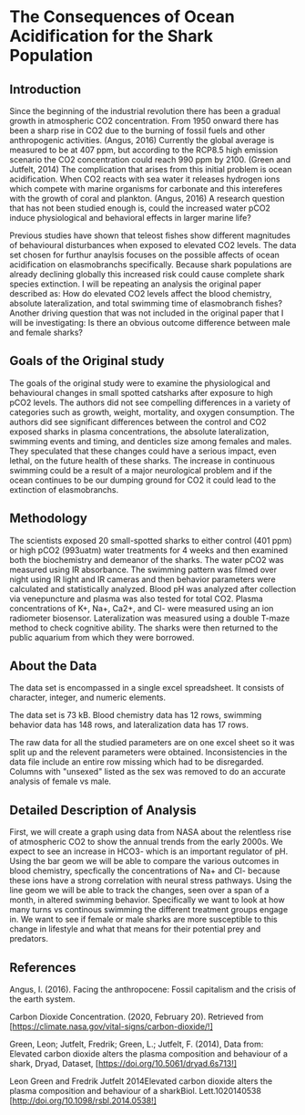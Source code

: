 # The Consequences of Ocean Acidification for the Shark Population  

## Introduction 

Since the beginning of the industrial revolution there has been a gradual growth in atmospheric CO2 concentration. From 1950 onward there has been a sharp rise in CO2 due to the burning of fossil fuels and other anthropogenic activities. (Angus, 2016) Currently the global average is measured to be at 407 ppm, but according to the RCP8.5 high emission scenario the CO2 concentration could reach 990 ppm by 2100. (Green and Jutfelt, 2014) The complication that arises from this initial problem is ocean acidification. When CO2 reacts with sea water it releases hydrogen ions which compete with marine organisms for carbonate and this intereferes with the growth of coral and plankton. (Angus, 2016)  A research question that has not been studied enough is, could the increased water pCO2 induce physiological and behavioral effects in larger marine life? 

Previous studies have shown that teleost fishes show different magnitudes of behavioural disturbances when exposed to elevated CO2 levels. The data set chosen for furthur anaylsis focuses on the possible affects of ocean acidification on elasmobranchs specifically. Because shark populations are already declining globally this increased risk could cause complete shark species extinction. I will be repeating an analysis the original paper described as: How do elevated CO2 levels affect the blood chemistry, absolute lateralization, and total swimming time of elasmobranch fishes? Another driving question that was not included in the original paper that I will be investigating: Is there an obvious outcome difference between male and female sharks?


## Goals of the Original study 

The goals of the original study were to examine the physiological and behavioural changes in small spotted catsharks after exposure to high pCO2 levels. The authors did not see compelling differences in a variety of categories such as growth, weight, mortality, and oxygen consumption. The authors did see significant differences between the control and CO2 exposed sharks in plasma concentrations, the absolute lateralization, swimming events and timing, and denticles size among females and males. They speculated that these changes could have a serious impact, even lethal, on the future health of these sharks. The increase in continuous swimming could be a result of a major neurological problem and if the ocean continues to be our dumping ground for CO2 it could lead to the extinction of elasmobranchs. 

## Methodology 

The scientists exposed 20 small-spotted sharks to either control (401 ppm) or high pCO2 (993uatm) water treatments for 4 weeks and then examined both the biochemistry and demeanor of the sharks. The water pCO2 was measured using IR absorbance. The swimming pattern was filmed over night using IR light and IR cameras and then behavior parameters were calculated and statistically analyzed. Blood pH was analyzed after collection via venepuncture and plasma was also tested for total CO2. Plasma concentrations of K+, Na+, Ca2+, and Cl- were measured using an ion radiometer biosensor. Lateralization was measured using a double T-maze method to check cognitive ability. The sharks were then returned to the public aquarium from which they were borrowed. 

## About the Data

The data set is encompassed in a single excel spreadsheet. It consists of character, integer, and numeric elements. 

The data set is 73 kB. Blood chemistry data has 12 rows, swimming behavior data has 148 rows, and lateralization data has 17 rows. 

The raw data for all the studied parameters are on one excel sheet so it was split up and the relevent parameters were obtained. Inconsistencies in the data file include an entire row missing which had to be disregarded. Columns with "unsexed" listed as the sex was removed to do an accurate analysis of female vs male. 


## Detailed Description of Analysis 

First, we will create a graph using data from NASA about the relentless rise of atmospheric CO2 to show the annual trends from the early 2000s. We expect to see an increase in HCO3- which is an important regulator of pH. Using the bar geom we will be able to compare the various outcomes in blood chemistry, specfically the concentrations of Na+ and Cl- because these ions have a strong correlation with neural stress pathways. Using the line geom we will be able to track the changes, seen over a span of a month, in altered swimming behavior. Specifically we want to look at how many turns vs continous swimming the different treatment groups engage in. We want to see if female or male sharks are more susceptible to this change in lifestyle and what that means for their potential prey and predators. 


## References 

Angus, I. (2016). Facing the anthropocene: Fossil capitalism and the crisis of the earth system.

Carbon Dioxide Concentration. (2020, February 20). Retrieved from [https://climate.nasa.gov/vital-signs/carbon-dioxide/!]

Green, Leon; Jutfelt, Fredrik; Green, L.; Jutfelt, F. (2014), Data from: Elevated carbon dioxide alters the plasma composition and behaviour of a shark, Dryad, Dataset,
[https://doi.org/10.5061/dryad.6s713!]

Leon Green and Fredrik Jutfelt 2014Elevated carbon dioxide alters the plasma composition and behaviour of a sharkBiol. Lett.1020140538
[http://doi.org/10.1098/rsbl.2014.0538!]

